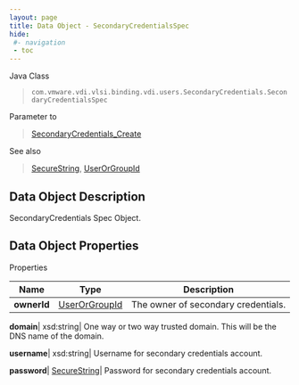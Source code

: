 ```yaml
---
layout: page
title: Data Object - SecondaryCredentialsSpec
hide:
 #- navigation
 - toc
---
```






Java Class  
> `com.vmware.vdi.vlsi.binding.vdi.users.SecondaryCredentials.SecondaryCredentialsSpec`

Parameter to  
> [SecondaryCredentials_Create](vdi.users.SecondaryCredentials.md#create)

See also  
> [SecureString](vdi.util.SecureString.md), [UserOrGroupId](vdi.entity.UserOrGroupId.md)


## Data Object Description 

SecondaryCredentials Spec Object. 

## Data Object Properties

Properties

Name |  Type |  Description   
---|---|---  
**ownerId**| [UserOrGroupId](vdi.entity.UserOrGroupId.md)|  The owner of secondary credentials.   
  
**domain**|  xsd:string|  One way or two way trusted domain. This will be the DNS name of the domain.   
  
**username**|  xsd:string|  Username for secondary credentials account.   
  
**password**| [SecureString](vdi.util.SecureString.md)|  Password for secondary credentials account.   
  
  
  
 
  
  
